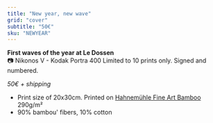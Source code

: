 ```yaml
---
title: "New year, new wave"
grid: "cover"
subtitle: "50€"
sku: "NEWYEAR"
---
```

**First waves of the year at Le Dossen**  
📷 Nikonos V - Kodak Portra 400
Limited to 10 prints only. Signed and numbered.

*50€ + shipping*

- Print size of 20x30cm. Printed on [Hahnemühle Fine Art Bamboo](https://www.hahnemuehle.com/fr/digital-fineart/les-papiers-a-jet-dencre-fineart/natural-line/p/Product/show/202/1036.html) 290g/m²
- 90% bambou' fibers, 10% cotton

